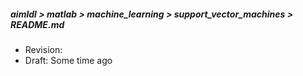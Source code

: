 ##### aimldl > matlab > machine_learning > support_vector_machines > README.md
* Revision:
* Draft: Some time ago
